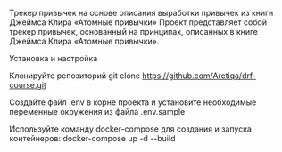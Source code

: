 Трекер привычек на основе описания выработки привычек из книги Джеймса Клира «Атомные привычки»
Проект представляет собой трекер привычек, основанный на принципах, описанных в книге Джеймса Клира «Атомные привычки».

Установка и настройка

Клонируйте репозиторий
git clone https://github.com/Arctiqa/drf-course.git

Создайте файл .env в корне проекта и установите необходимые переменные окружения из файла .env.sample

Используйте команду docker-compose для создания и запуска контейнеров:
docker-compose up -d --build
